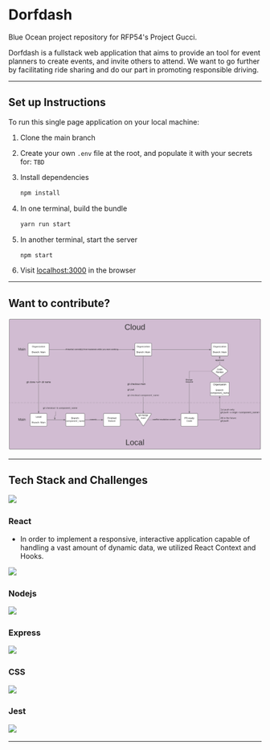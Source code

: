 # Dorfdash

Blue Ocean project repository for RFP54's Project Gucci.

Dorfdash is a fullstack web application that aims to provide an tool for event planners to create events, and invite others to attend. We want to go further by facilitating ride sharing and do our part in promoting responsible driving.

---

## Set up Instructions

To run this single page application on your local machine:

1. Clone the main branch
2. Create your own `.env` file at the root, and populate it with your secrets for: `TBD`
3. Install dependencies

    ```bash
    npm install
    ```

4. In one terminal, build the bundle

    ```bash
    yarn run start
    ```

5. In another terminal, start the server

    ```bash
    npm start
    ```

6. Visit [localhost:3000](http://localhost:3000) in the browser

---

## Want to contribute?

![Gitflow](assets/Gitflow.png)

---

## Tech Stack and Challenges

<code><img width="15%" src="https://www.vectorlogo.zone/logos/reactjs/reactjs-ar21.svg"></code>

### React

- In order to implement a responsive, interactive application capable of handling a vast amount of dynamic data, we utilized React Context and Hooks.

<code><img width="15%" src="https://www.vectorlogo.zone/logos/nodejs/nodejs-ar21.svg"></code>

### Nodejs

<code><img width="15%" src="https://www.vectorlogo.zone/logos/expressjs/expressjs-ar21.svg"></code>

### Express

<code><img width="15%" src="https://www.vectorlogo.zone/logos/netlifyapp_watercss/netlifyapp_watercss-ar21.svg"></code>

### CSS

<code><img width="15%" src="https://www.vectorlogo.zone/logos/jestjsio/jestjsio-ar21.svg"></code>

### Jest

<code><img width="15%" src="https://www.vectorlogo.zone/logos/js_webpack/js_webpack-ar21.svg"></code>

---
